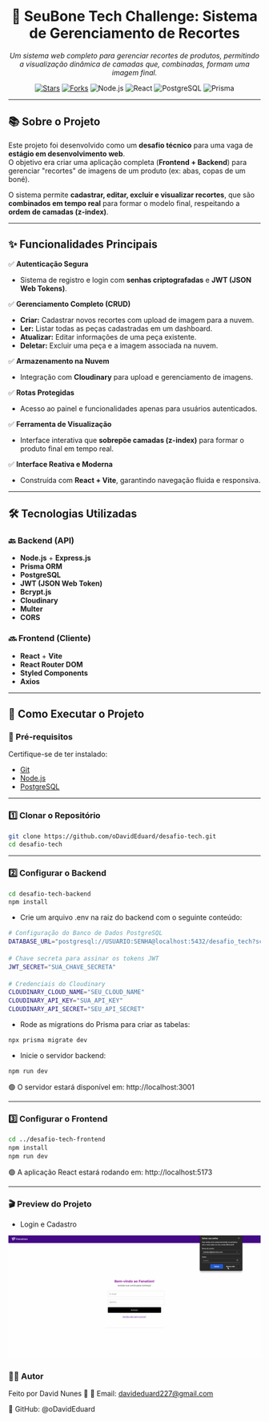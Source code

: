 <h1 align="center">🧢 SeuBone Tech Challenge: Sistema de Gerenciamento de Recortes</h1>

<p align="center">
  <em>Um sistema web completo para gerenciar recortes de produtos, permitindo a visualização dinâmica de camadas que, combinadas, formam uma imagem final.</em>
</p>

<p align="center">
  <a href="https://github.com/oDavidEduard/desafio-tech"><img src="https://img.shields.io/github/stars/oDavidEduard/desafio-tech?style=for-the-badge" alt="Stars"></a>
  <a href="https://github.com/oDavidEduard/desafio-tech"><img src="https://img.shields.io/github/forks/oDavidEduard/desafio-tech?style=for-the-badge" alt="Forks"></a>
  <img src="https://img.shields.io/badge/Node.js-339933?style=for-the-badge&logo=node.js&logoColor=white" alt="Node.js">
  <img src="https://img.shields.io/badge/React-20232A?style=for-the-badge&logo=react&logoColor=61DAFB" alt="React">
  <img src="https://img.shields.io/badge/PostgreSQL-316192?style=for-the-badge&logo=postgresql&logoColor=white" alt="PostgreSQL">
  <img src="https://img.shields.io/badge/Prisma-2D3748?style=for-the-badge&logo=prisma&logoColor=white" alt="Prisma">
</p>

---

## 📚 Sobre o Projeto

Este projeto foi desenvolvido como um **desafio técnico** para uma vaga de **estágio em desenvolvimento web**.  
O objetivo era criar uma aplicação completa (**Frontend + Backend**) para gerenciar "recortes" de imagens de um produto (ex: abas, copas de um boné).

O sistema permite **cadastrar, editar, excluir e visualizar recortes**, que são **combinados em tempo real** para formar o modelo final, respeitando a **ordem de camadas (z-index)**.

---

## ✨ Funcionalidades Principais

✅ **Autenticação Segura**  
- Sistema de registro e login com **senhas criptografadas** e **JWT (JSON Web Tokens)**.

✅ **Gerenciamento Completo (CRUD)**  
- **Criar:** Cadastrar novos recortes com upload de imagem para a nuvem.  
- **Ler:** Listar todas as peças cadastradas em um dashboard.  
- **Atualizar:** Editar informações de uma peça existente.  
- **Deletar:** Excluir uma peça e a imagem associada na nuvem.

✅ **Armazenamento na Nuvem**  
- Integração com **Cloudinary** para upload e gerenciamento de imagens.

✅ **Rotas Protegidas**  
- Acesso ao painel e funcionalidades apenas para usuários autenticados.

✅ **Ferramenta de Visualização**  
- Interface interativa que **sobrepõe camadas (z-index)** para formar o produto final em tempo real.

✅ **Interface Reativa e Moderna**  
- Construída com **React + Vite**, garantindo navegação fluida e responsiva.

---

## 🛠️ Tecnologias Utilizadas

### 🔙 Backend (API)

- **Node.js** + **Express.js**
- **Prisma ORM**
- **PostgreSQL**
- **JWT (JSON Web Token)**
- **Bcrypt.js**
- **Cloudinary**
- **Multer**
- **CORS**

### 🔜 Frontend (Cliente)

- **React** + **Vite**
- **React Router DOM**
- **Styled Components**
- **Axios**

---

## 🚀 Como Executar o Projeto

### 🧩 Pré-requisitos
Certifique-se de ter instalado:
- [Git](https://git-scm.com/)
- [Node.js](https://nodejs.org/)
- [PostgreSQL](https://www.postgresql.org/)

---

### 1️⃣ Clonar o Repositório

```bash
git clone https://github.com/oDavidEduard/desafio-tech.git
cd desafio-tech
```

---

### 2️⃣ Configurar o Backend

```bash
cd desafio-tech-backend
npm install
```

- Crie um arquivo .env na raiz do backend com o seguinte conteúdo:

```bash
# Configuração do Banco de Dados PostgreSQL
DATABASE_URL="postgresql://USUARIO:SENHA@localhost:5432/desafio_tech?schema=public"

# Chave secreta para assinar os tokens JWT
JWT_SECRET="SUA_CHAVE_SECRETA"

# Credenciais do Cloudinary
CLOUDINARY_CLOUD_NAME="SEU_CLOUD_NAME"
CLOUDINARY_API_KEY="SUA_API_KEY"
CLOUDINARY_API_SECRET="SEU_API_SECRET"
```

- Rode as migrations do Prisma para criar as tabelas:

```bash
npx prisma migrate dev
```

- Inicie o servidor backend:

```bash
npm run dev
```

🟢 O servidor estará disponível em: http://localhost:3001

---

### 3️⃣ Configurar o Frontend

```bash
cd ../desafio-tech-frontend
npm install
npm run dev
```

🟢 A aplicação React estará rodando em: http://localhost:5173

---

### 🎬 Preview do Projeto

- Login e Cadastro

![GIF](./desafio-tech-frontend/src/assets/gif/Register.gif)

### 👨‍💻 Autor

Feito por David Nunes 🚀
📧 Email: davideduard227@gmail.com

🐙 GitHub: @oDavidEduard
